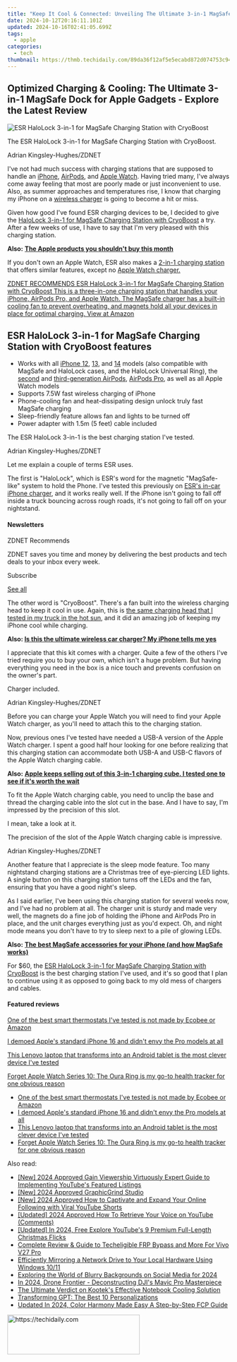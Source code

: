 ```yaml
---
title: "Keep It Cool & Connected: Unveiling The Ultimate 3-in-1 MagSafe Docking Solution for All Your Apple Devices | Tech Insights From ZDNet"
date: 2024-10-12T20:16:11.101Z
updated: 2024-10-16T02:41:05.699Z
tags:
  - apple
categories:
  - tech
thumbnail: https://thmb.techidaily.com/89da36f12af5e5ecabd872d074753c94f1e0591c9264a3deac22fa09078e3cf8.jpg
---
```


## Optimized Charging & Cooling: The Ultimate 3-in-1 MagSafe Dock for Apple Gadgets - Explore the Latest Review

![ESR HaloLock 3-in-1 for MagSafe Charging Station with CryoBoost](https://www.zdnet.com/a/img/resize/fa3289300cecf6fec491cf43bc9b7dd15dca68ac/2023/05/15/92bda21b-06ed-4bd2-99d5-3320de4f98e1/img-3633.jpg?auto=webp&width=1280)

The ESR HaloLock 3-in-1 for MagSafe Charging Station with CryoBoost.

Adrian Kingsley-Hughes/ZDNET

I've not had much success with charging stations that are supposed to handle an [iPhone](https://www.zdnet.com/article/best-iphone/), [AirPods](https://www.zdnet.com/article/best-airpods/), and [Apple Watch](https://www.zdnet.com/article/best-apple-watch/). Having tried many, I've always come away feeling that most are poorly made or just inconvenient to use. Also, as summer approaches and temperatures rise, I know that charging my iPhone on a [wireless charger](https://www.zdnet.com/article/best-wireless-charger/) is going to become a hit or miss.  

Given how good I've found ESR charging devices to be, I decided to give the [HaloLock 3-in-1 for MagSafe Charging Station with CryoBoost](https://buy.geni.us/Proxy.ashx?TSID=368250&GR%5FURL=https%3A%2F%2Fwww.amazon.com%2FESR-HaloLock-CryoBoost-Compatible-Phone-Cooling%2Fdp%2FB09Y5QX2CD%2F%3Ftag%3Dzd-buy-button-20%26ascsubtag%3D%5F%5FCOM%5FCLICK%5FID%5F%5F%7Cddb883e2-e80e-4b2d-a07c-118da332f3dc%7Cdtp&dtb=1) a try. After a few weeks of use, I have to say that I'm very pleased with this charging station. 

**Also:** [**The Apple products you shouldn't buy this month**](https://www.zdnet.com/article/the-apple-products-you-shouldnt-buy-this-month/) 

If you don't own an Apple Watch, ESR also makes a [2-in-1 charging station](https://buy.geni.us/Proxy.ashx?TSID=368250&GR%5FURL=https%3A%2F%2Fwww.amazon.com%2Fdp%2FB09T9DWNGW%3Ftag%3Dzd-buy-button-20%26ascsubtag%3D%5F%5FCOM%5FCLICK%5FID%5F%5F%7Cddb883e2-e80e-4b2d-a07c-118da332f3dc%7Cdtp&dtb=1) that offers similar features, except no [Apple Watch charger.](https://www.zdnet.com/article/get-a-pocket-sized-apple-watch-charger-you-can-take-anywhere-for-just-20/)

[ZDNET RECOMMENDS ESR HaloLock 3-in-1 for MagSafe Charging Station with CryoBoost This is a three-in-one charging station that handles your iPhone, AirPods Pro, and Apple Watch. The MagSafe charger has a built-in cooling fan to prevent overheating, and magnets hold all your devices in place for optimal charging. View at Amazon](https://buy.geni.us/Proxy.ashx?TSID=368250&GR%5FURL=https%3A%2F%2Fwww.amazon.com%2FESR-HaloLock-CryoBoost-Compatible-Phone-Cooling%2Fdp%2FB09Y5QX2CD%2F%3Ftag%3Dzd-buy-button-20%26ascsubtag%3D%5F%5FCOM%5FCLICK%5FID%5F%5F%7Cddb883e2-e80e-4b2d-a07c-118da332f3dc%7Cdtp&dtb=1)

##  ESR HaloLock 3-in-1 for MagSafe Charging Station with CryoBoost features

* Works with all [iPhone 12](https://apple.sjv.io/c/159047/435031/7613?&sharedid=zdnet&partnerpropertyid=1980086&u=https%3A%2F%2Fwww.apple.com%2Fshop%2Fbuy-iphone%2Fiphone-12&subId1=zd-%5F%5FCOM%5FCLICK%5FID%5F%5F-dtp), [13](https://apple.sjv.io/c/159047/435031/7613?&sharedid=zdnet&partnerpropertyid=1980086&u=https%3A%2F%2Fwww.apple.com%2Fshop%2Fbuy-iphone%2Fiphone-13&subId1=zd-%5F%5FCOM%5FCLICK%5FID%5F%5F-dtp), and [14](https://apple.sjv.io/c/159047/435031/7613?&sharedid=zdnet&partnerpropertyid=1980086&u=https%3A%2F%2Fwww.apple.com%2Fshop%2Fbuy-iphone%2Fiphone-14&subId1=zd-%5F%5FCOM%5FCLICK%5FID%5F%5F-dtp) models (also compatible with MagSafe and HaloLock cases, and the HaloLock Universal Ring), the [second](https://www.zdnet.com/product/apple-airpods-2019/) and [third-generation AirPods](https://www.zdnet.com/article/apple-airpods-3rd-generation-review/), [AirPods Pro](https://www.zdnet.com/article/apple-airpods-pro-2nd-gen-6-tips-and-tricks-to-get-the-most-out-of-apples-newest-wireless-earbuds/), as well as all Apple Watch models
* Supports 7.5W fast wireless charging of iPhone
* Phone-cooling fan and heat-dissipating design unlock truly fast MagSafe charging
* Sleep-friendly feature allows fan and lights to be turned off
* Power adapter with 1.5m (5 feet) cable included

The ESR HaloLock 3-in-1 is the best charging station I've tested.

Adrian Kingsley-Hughes/ZDNET

Let me explain a couple of terms ESR uses. 

The first is "HaloLock", which is ESR's word for the magnetic "MagSafe-like" system to hold the Phone. I've tested this previously on [ESR's in-car iPhone charger](https://www.zdnet.com/home-and-office/is-this-the-ultimate-wireless-car-charger-my-iphone-tells-me-yes/), and it works really well. If the iPhone isn't going to fall off inside a truck bouncing across rough roads, it's not going to fall off on your nightstand. 

#### Newsletters

ZDNET Recommends

ZDNET saves you time and money by delivering the best products and tech deals to your inbox every week.

 Subscribe

[See all](https://www.zdnet.com/newsletters/)

The other word is "CryoBoost". There's a fan built into the wireless charging head to keep it cool in use. Again, this is [the same charging head that I tested in my truck in the hot sun](https://www.zdnet.com/home-and-office/is-this-the-ultimate-wireless-car-charger-my-iphone-tells-me-yes/), and it did an amazing job of keeping my iPhone cool while charging. 

**Also: [Is this the ultimate wireless car charger? My iPhone tells me yes](https://www.zdnet.com/home-and-office/is-this-the-ultimate-wireless-car-charger-my-iphone-tells-me-yes/)**

I appreciate that this kit comes with a charger. Quite a few of the others I've tried require you to buy your own, which isn't a huge problem. But having everything you need in the box is a nice touch and prevents confusion on the owner's part. 

Charger included.

Adrian Kingsley-Hughes/ZDNET

Before you can charge your Apple Watch you will need to find your Apple Watch charger, as you'll need to attach this to the charging station. 

Now, previous ones I've tested have needed a USB-A version of the Apple Watch charger. I spent a good half hour looking for one before realizing that this charging station can accommodate both USB-A and USB-C flavors of the Apple Watch charging cable. 

**Also:** [**Apple keeps selling out of this 3-in-1 charging cube. I tested one to see if it's worth the wait**](https://www.zdnet.com/article/apple-keeps-selling-out-of-this-3-in-1-charging-cube-i-tested-one-to-see-if-its-worth-the-wait/) 

To fit the Apple Watch charging cable, you need to unclip the base and thread the charging cable into the slot cut in the base. And I have to say, I'm impressed by the precision of this slot. 

I mean, take a look at it. 

The precision of the slot of the Apple Watch charging cable is impressive.

Adrian Kingsley-Hughes/ZDNET

Another feature that I appreciate is the sleep mode feature. Too many nightstand charging stations are a Christmas tree of eye-piercing LED lights. A single button on this charging station turns off the LEDs and the fan, ensuring that you have a good night's sleep. 

As I said earlier, I've been using this charging station for several weeks now, and I've had no problem at all. The charger unit is sturdy and made very well, the magnets do a fine job of holding the iPhone and AirPods Pro in place, and the unit charges everything just as you'd expect. Oh, and night mode means you don't have to try to sleep next to a pile of glowing LEDs. 

**Also:** [**The best MagSafe accessories for your iPhone (and how MagSafe works)**](https://www.zdnet.com/article/best-magsafe-accessory/)

For $60, the [ESR HaloLock 3-in-1 for MagSafe Charging Station with CryoBoost](https://buy.geni.us/Proxy.ashx?TSID=368250&GR%5FURL=https%3A%2F%2Fwww.amazon.com%2FESR-HaloLock-CryoBoost-Compatible-Phone-Cooling%2Fdp%2FB09Y5QX2CD%3Ftag%3Dzd-buy-button-20%26ascsubtag%3D%5F%5FCOM%5FCLICK%5FID%5F%5F%7Cddb883e2-e80e-4b2d-a07c-118da332f3dc%7Cdtp&dtb=1) is the best charging station I've used, and it's so good that I plan to continue using it as opposed to going back to my old mess of chargers and cables. 

#### Featured reviews

[One of the best smart thermostats I've tested is not made by Ecobee or Amazon](https://www.zdnet.com/article/one-of-the-best-smart-thermostats-ive-tested-is-not-made-by-ecobee-or-amazon/ "One of the best smart thermostats I've tested is not made by Ecobee or Amazon")

[I demoed Apple's standard iPhone 16 and didn't envy the Pro models at all](https://www.zdnet.com/article/why-im-recommending-the-standard-iphone-16-over-the-pro-this-year-and-im-not-alone/ "I demoed Apple's standard iPhone 16 and didn't envy the Pro models at all")

[This Lenovo laptop that transforms into an Android tablet is the most clever device I've tested](https://www.zdnet.com/article/i-tested-lenovos-windows-laptop-that-doubles-as-an-android-tablet-and-it-has-so-much-potential/ "This Lenovo laptop that transforms into an Android tablet is the most clever device I've tested")

[Forget Apple Watch Series 10: The Oura Ring is my go-to health tracker for one obvious reason](https://www.zdnet.com/article/forget-apple-watch-series-10-the-oura-ring-is-my-go-to-health-tracker-for-one-obvious-reason/ "Forget Apple Watch Series 10: The Oura Ring is my go-to health tracker for one obvious reason")

* [One of the best smart thermostats I've tested is not made by Ecobee or Amazon](https://www.zdnet.com/article/one-of-the-best-smart-thermostats-ive-tested-is-not-made-by-ecobee-or-amazon/ "One of the best smart thermostats I've tested is not made by Ecobee or Amazon")
* [I demoed Apple's standard iPhone 16 and didn't envy the Pro models at all](https://www.zdnet.com/article/why-im-recommending-the-standard-iphone-16-over-the-pro-this-year-and-im-not-alone/ "I demoed Apple's standard iPhone 16 and didn't envy the Pro models at all")
* [This Lenovo laptop that transforms into an Android tablet is the most clever device I've tested](https://www.zdnet.com/article/i-tested-lenovos-windows-laptop-that-doubles-as-an-android-tablet-and-it-has-so-much-potential/ "This Lenovo laptop that transforms into an Android tablet is the most clever device I've tested")
* [Forget Apple Watch Series 10: The Oura Ring is my go-to health tracker for one obvious reason](https://www.zdnet.com/article/forget-apple-watch-series-10-the-oura-ring-is-my-go-to-health-tracker-for-one-obvious-reason/ "Forget Apple Watch Series 10: The Oura Ring is my go-to health tracker for one obvious reason")

<ins class="adsbygoogle"
     style="display:block"
     data-ad-format="autorelaxed"
     data-ad-client="ca-pub-7571918770474297"
     data-ad-slot="1223367746"></ins>

<ins class="adsbygoogle"
     style="display:block"
     data-ad-client="ca-pub-7571918770474297"
     data-ad-slot="8358498916"
     data-ad-format="auto"
     data-full-width-responsive="true"></ins>

<span class="atpl-alsoreadstyle">Also read:</span>
<div><ul>
<li><a href="https://eaxpv-info.techidaily.com/new-2024-approved-gain-viewership-virtuously-expert-guide-to-implementing-youtubes-featured-listings/"><u>[New] 2024 Approved Gain Viewership Virtuously Expert Guide to Implementing YouTube's Featured Listings</u></a></li>
<li><a href="https://eaxpv-info.techidaily.com/new-2024-approved-graphicgrind-studio/"><u>[New] 2024 Approved GraphicGrind Studio</u></a></li>
<li><a href="https://eaxpv-info.techidaily.com/new-2024-approved-how-to-captivate-and-expand-your-online-following-with-viral-youtube-shorts/"><u>[New] 2024 Approved How to Captivate and Expand Your Online Following with Viral YouTube Shorts</u></a></li>
<li><a href="https://eaxpv-info.techidaily.com/updated-2024-approved-how-to-retrieve-your-voice-on-youtube-comments/"><u>[Updated] 2024 Approved How To Retrieve Your Voice on YouTube (Comments)</u></a></li>
<li><a href="https://eaxpv-info.techidaily.com/updated-in-2024-free-explore-youtubes-9-premium-full-length-christmas-flicks/"><u>[Updated] In 2024, Free Explore YouTube's 9 Premium Full-Length Christmas Flicks</u></a></li>
<li><a href="https://android-unlock.techidaily.com/complete-review-and-guide-to-techeligible-frp-bypass-and-more-for-vivo-v27-pro-by-drfone-android/"><u>Complete Review & Guide to Techeligible FRP Bypass and More For Vivo V27 Pro</u></a></li>
<li><a href="https://win-cloud.techidaily.com/efficiently-mirroring-a-network-drive-to-your-local-hardware-using-windows-1011/"><u>Efficiently Mirroring a Network Drive to Your Local Hardware Using Windows 10/11</u></a></li>
<li><a href="https://instagram-video-files.techidaily.com/exploring-the-world-of-blurry-backgrounds-on-social-media-for-2024/"><u>Exploring the World of Blurry Backgrounds on Social Media for 2024</u></a></li>
<li><a href="https://fox-blue.techidaily.com/in-2024-drone-frontier-deconstructing-djis-mavic-pro-masterpiece/"><u>In 2024, Drone Frontier - Deconstructing DJI's Mavic Pro Masterpiece</u></a></li>
<li><a href="https://buynow-reviews.techidaily.com/the-ultimate-verdict-on-kooteks-effective-notebook-cooling-solution/"><u>The Ultimate Verdict on Kootek's Effective Notebook Cooling Solution</u></a></li>
<li><a href="https://tech-revival.techidaily.com/transforming-gpt-the-best-10-personalizations/"><u>Transforming GPT: The Best 10 Personalizations</u></a></li>
<li><a href="https://smart-video-creator.techidaily.com/updated-in-2024-color-harmony-made-easy-a-step-by-step-fcp-guide/"><u>Updated In 2024, Color Harmony Made Easy A Step-by-Step FCP Guide</u></a></li>
</ul></div>

<!-- affiliate ads begin -->
<a href="https://aligracehair.sjv.io/c/5597632/1997717/19272" target="_top" id="1997717">
  <img src="//a.impactradius-go.com/display-ad/19272-1997717" border="0" alt="https://techidaily.com" width="300" height="90"/>
</a>
<img height="0" width="0" src="https://aligracehair.sjv.io/i/5597632/1997717/19272" style="position:absolute;visibility:hidden;" border="0" />
<!-- affiliate ads end -->

